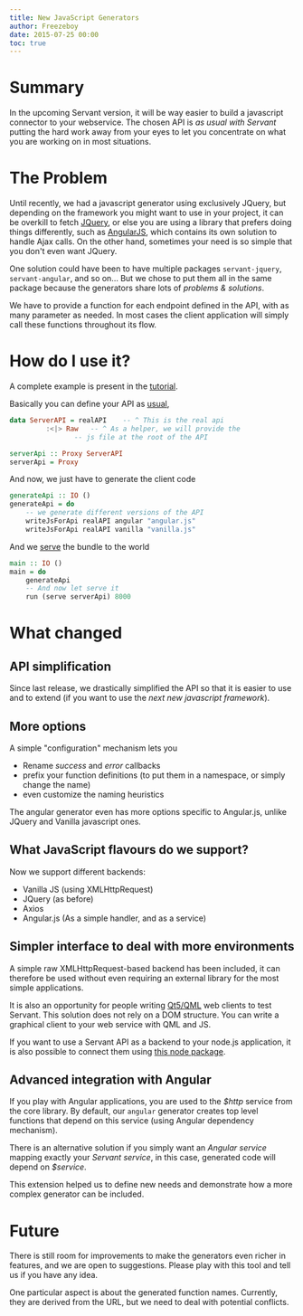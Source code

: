 ```yaml
---
title: New JavaScript Generators
author: Freezeboy
date: 2015-07-25 00:00
toc: true
---
```


# Summary

In the upcoming Servant version, it will be way easier to build a javascript
connector to your webservice. The chosen API is *as usual with Servant*
putting the hard work away from your eyes to let you concentrate on what you are
working on in most situations.

# The Problem

Until recently, we had a javascript generator using exclusively
JQuery, but depending on the framework you might want to use in your project,
it can be overkill to fetch [JQuery](http://jquery.org), or else you are using
a library that prefers doing things differently, such as 
[AngularJS](http://angular.io), which contains its own solution to handle
Ajax calls. On the other hand, sometimes your need is so simple that you don't even want JQuery.

One solution could have been to have multiple packages `servant-jquery`,
`servant-angular`, and so on... But we chose to put them all in the same
package because the generators share lots of *problems & solutions*.

We have to provide a function for each endpoint defined in the API, with as many
parameter as needed. In most cases the client application will simply call
these functions throughout its flow.

# How do I use it?

A complete example is present in the [tutorial](/tutorial/javascript.html).

Basically you can define your API as [usual](/tutorial/api-type.html),
``` haskell
data ServerAPI = realAPI    -- ^ This is the real api 
		 :<|> Raw   -- ^ As a helper, we will provide the
			    -- js file at the root of the API

serverApi :: Proxy ServerAPI
serverApi = Proxy
```

And now, we just have to generate the client code
``` haskell
generateApi :: IO ()
generateApi = do
	-- we generate different versions of the API
	writeJsForApi realAPI angular "angular.js"
	writeJsForApi realAPI vanilla "vanilla.js"
```

And we [serve](/tutorial/server.html) the bundle to the world
``` haskell
main :: IO ()
main = do
	generateApi
	-- And now let serve it
	run (serve serverApi) 8000
```

# What changed

## API simplification

Since last release, we drastically simplified the API so that it is easier
to use and to extend (if you want to use the *next new javascript framework*).

## More options

A simple "configuration" mechanism lets you

- Rename *success* and *error* callbacks
- prefix your function definitions (to put them in a namespace, or simply
change the name)
- even customize the naming heuristics

The angular generator even has more options specific to Angular.js, unlike JQuery
and Vanilla javascript ones.

## What JavaScript flavours do we support?

Now we support different backends:

- Vanilla JS (using XMLHttpRequest)
- JQuery (as before)
- Axios
- Angular.js (As a simple handler, and as a service)

## Simpler interface to deal with more environments

A simple raw XMLHttpRequest-based backend has been included, it can therefore
be used without even requiring an external library for the most simple applications.

It is also an opportunity for people writing [Qt5/QML](http://doc.qt.io/qt-5/qmlapplications.html)
web clients to test Servant. This solution does not rely on a DOM structure.
You can write a graphical client to your web service with QML and JS.

If you want to use a Servant API as a backend to your node.js application, it is
also possible to connect them using
[this node package](https://www.npmjs.com/package/xmlhttprequest).

## Advanced integration with Angular

If you play with Angular applications, you are used to the *$http* service from
the core library. By default, our `angular` generator creates top level functions
that depend on this service (using Angular dependency mechanism).

There is an alternative solution if you simply want an _Angular service_ mapping
exactly your _Servant service_, in this case, generated code will depend on
*$service*.

This extension helped us to define new needs and demonstrate how a more complex
generator can be included.

# Future

There is still room for improvements to make the generators even richer in
features, and we are open to suggestions. Please play with this tool and tell
us if you have any idea.

One particular aspect is about the generated function names. Currently,
they are derived from the URL, but we need to deal with potential conflicts.
